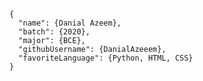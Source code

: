     {
      "name": {Danial Azeem},
      "batch": {2020},
      "major": {BCE},
      "githubUsername": {DanialAzeeem},
      "favoriteLanguage": {Python, HTML, CSS}
    }